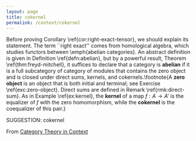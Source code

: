 ```yaml
---
layout: page
title: cokernel
permalink: /context/cokernel
---
```

Before proving Corollary \ref{cor:right-exact-tensor}, we should explain its statement. The term ``right exact'' comes from homological algebra, which studies functors between  \emph{abelian categories}. An abstract definition is given in Definition \ref{defn:abelian}, but by a powerful result, Theorem \ref{thm:freyd-mitchell}, it suffices to declare that a category is **abelian** if it is a full subcategory of category of modules that contains the zero object and is closed under direct sums, kernels, and cokernels.\footnote{A **zero object** is an object that is both initial and terminal; see Exercise \ref{exc:zero-object}. Direct sums are defined in Remark \ref{rmk:direct-sum}. As in Example \ref{ex:kernel}, the **kernel** of a map $f : A \to A'$ is the equalizer of $f$ with the zero homomorphism, while the **cokernel** is the coequalizer of this pair.}

SUGGESTION: cokernel

From [Category Theory in Context](https://mathgloss.github.io/MathGloss/context.html)